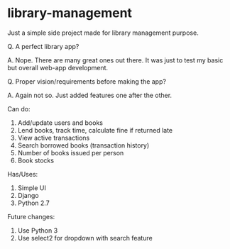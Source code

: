 # library-management

Just a simple side project made for library management purpose. 

Q. A perfect library app?

A. Nope. There are many great ones out there. It was just to test my basic but overall web-app development.

Q. Proper vision/requirements before making the app?

A. Again not so. Just added features one after the other.

Can do:

1. Add/update users and books
2. Lend books, track time, calculate fine if returned late
3. View active transactions
4. Search borrowed books (transaction history)
5. Number of books issued per person
6. Book stocks

Has/Uses:
1. Simple UI
2. Django
3. Python 2.7

Future changes:

1. Use Python 3
2. Use select2 for dropdown with search feature

